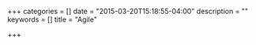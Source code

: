 +++
categories = []
date = "2015-03-20T15:18:55-04:00"
description = ""
keywords = []
title = "Agile"

+++

